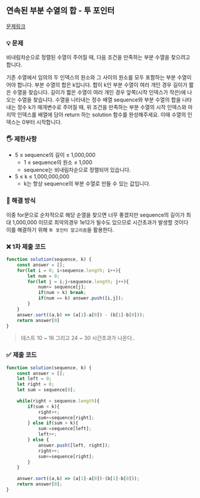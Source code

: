 ## 연속된 부분 수열의 합 - 투 포인터
[문제링크](https://school.programmers.co.kr/learn/courses/30/lessons/178870)

### 💡 문제
비내림차순으로 정렬된 수열이 주어질 때, 다음 조건을 만족하는 부분 수열을 찾으려고 합니다.

기존 수열에서 임의의 두 인덱스의 원소와 그 사이의 원소를 모두 포함하는 부분 수열이어야 합니다.
부분 수열의 합은 k입니다.
합이 k인 부분 수열이 여러 개인 경우 길이가 짧은 수열을 찾습니다.
길이가 짧은 수열이 여러 개인 경우 앞쪽(시작 인덱스가 작은)에 나오는 수열을 찾습니다.
수열을 나타내는 정수 배열 sequence와 부분 수열의 합을 나타내는 정수 k가 매개변수로 주어질 때, 위 조건을 만족하는 부분 수열의 시작 인덱스와 마지막 인덱스를 배열에 담아 return 하는 solution 함수를 완성해주세요. 이때 수열의 인덱스는 0부터 시작합니다.

### 🖐️ 제한사항
- 5 ≤ sequence의 길이 ≤ 1,000,000
    - 1 ≤ sequence의 원소 ≤ 1,000
    - sequence는 비내림차순으로 정렬되어 있습니다.
- 5 ≤ k ≤ 1,000,000,000
    - k는 항상 sequence의 부분 수열로 만들 수 있는 값입니다.

### 🥸 해결 방식
이중 for문으로 순차적으로 해당 순열을 찾으면 너무 좋겠지만 sequence의 길이가 최대 1,000,000 이므로 최악의경우 1e12가 될수도 있으므로 시간초과가 발생할 것이다 이를 해결하기 위해 `투 포인터 알고리즘`을 활용한다.

### ❌ 1차 제출 코드
```javascript
function solution(sequence, k) {
    const answer = [];
    for(let i = 0; i<sequence.length; i++){
        let num = 0;
        for(let j = i;j<sequence.length; j++){
            num+= sequence[j];
            if(num > k) break;
            if(num == k) answer.push([i,j]);
        }
    }
    answer.sort((a,b) => (a[1]-a[0]) - (b[1]-b[0]));
    return answer[0]
}
```
> 테스트 10 ~ 16 그리고 24 ~ 30 시간초과가 나온다..

### ✅ 제출 코드
``` javascript
function solution(sequence, k) {
    const answer = [];
    let left = 0;
    let right = 0;
    let sum = sequence[0];
    
    while(right < sequence.length){
        if(sum < k){
            right++;
            sum+=sequence[right];
        } else if(sum > k){
            sum-=sequence[left];
            left++;
        } else {
            answer.push([left, right]);
            right++;
            sum+=sequence[right];
        }
    }
    
    answer.sort((a,b) => (a[1]-a[0])-(b[1]-b[0]));
    return answer[0];
}
```




